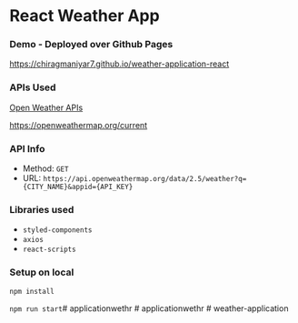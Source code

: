 # React Weather App


### Demo - Deployed over Github Pages 
https://chiragmaniyar7.github.io/weather-application-react


### APIs Used
[Open Weather APIs](https://openweathermap.org/)

https://openweathermap.org/current

### API Info
* Method: `GET`
* URL: `https://api.openweathermap.org/data/2.5/weather?q={CITY_NAME}&appid={API_KEY}`

### Libraries used
* `styled-components`
* `axios`
* `react-scripts`


### Setup on local
`npm install`

`npm run start`#   a p p l i c a t i o n w e t h r  
 #   a p p l i c a t i o n w e t h r  
 #   w e a t h e r - a p p l i c a t i o n  
 